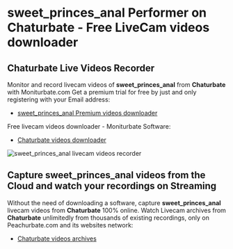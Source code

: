 # sweet_princes_anal Performer on Chaturbate - Free LiveCam videos downloader

## Chaturbate Live Videos Recorder

Monitor and record livecam videos of **sweet_princes_anal** from **Chaturbate** with Moniturbate.com
Get a premium trial for free by just and only registering with your Email address:
* [sweet_princes_anal Premium videos downloader](https://moniturbate.com/request-demo-licence-key.html)

Free livecam videos downloader - Moniturbate Software:
* [Chaturbate videos downloader](https://moniturbate.com/moniturbate-download-software.html)

![sweet_princes_anal livecam videos recorder](https://peachurnet.com/templates/moniturbate-software.png)


## Capture sweet_princes_anal videos from the Cloud and watch your recordings on Streaming

Without the need of downloading a software, capture **sweet_princes_anal** livecam videos from **Chaturbate** 100% online.
Watch Livecam archives from **Chaturbate** unlimitedly from thousands of existing recordings, only on Peachurbate.com and its websites network:
* [Chaturbate videos archives](https://peachurnet.com/)